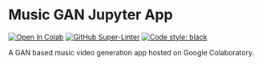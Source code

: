 # Music GAN Jupyter App

[![Open In Colab](https://colab.research.google.com/assets/colab-badge.svg)](https://colab.research.google.com/github/michaeltinsley/music-gan-jupyter-app/blob/main/main.ipynb)
[![GitHub Super-Linter](https://github.com/michaeltinsley/music-gan-jupyter-app/workflows/Lint%20Code%20Base/badge.svg)](https://github.com/marketplace/actions/super-linter)
[![Code style: black](https://img.shields.io/badge/code%20style-black-000000.svg)](https://github.com/psf/black)

A GAN based music video generation app hosted on Google Colaboratory.
